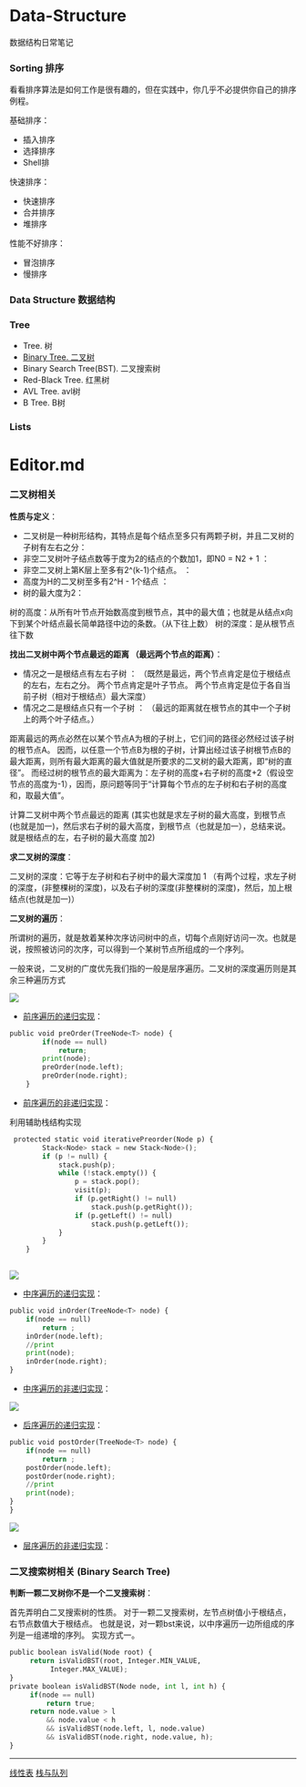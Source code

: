# Data-Structure
数据结构日常笔记


### Sorting 排序

看看排序算法是如何工作是很有趣的，但在实践中，你几乎不必提供你自己的排序例程。

基础排序：

- 插入排序
- 选择排序
- Shell排

快速排序：

- 快速排序
- 合并排序
- 堆排序

性能不好排序：

- 冒泡排序
- 慢排序

### Data Structure 数据结构

### Tree
- Tree. 树
- [Binary Tree. 二叉树](https://github.com/huanjulu/Algorithm/blob/master/Binary%20Tree/README.md)
- Binary Search Tree(BST). 二叉搜索树
- Red-Black Tree. 红黑树
- AVL Tree. avl树
- B Tree. B树

### Lists

# Editor.md

### 二叉树相关
**性质与定义**：
- 二叉树是一种树形结构，其特点是每个结点至多只有两颗子树，并且二叉树的子树有左右之分：
- 非空二叉树叶子结点数等于度为2的结点的个数加1，即N0 = N2 + 1 ：
- 非空二叉树上第K层上至多有2^(k-1)个结点。 ：
- 高度为H的二叉树至多有2^H - 1个结点 ：
- 树的最大度为2：

树的高度：从所有叶节点开始数高度到根节点，其中的最大值；也就是从结点x向下到某个叶结点最长简单路径中边的条数。（从下往上数） 
树的深度：是从根节点往下数

**找出二叉树中两个节点最远的距离 （最远两个节点的距离）**：
- 情况之一是根结点有左右子树 ：
（既然是最远，两个节点肯定是位于根结点的左右，左右之分。 
两个节点肯定是叶子节点。 
两个节点肯定是位于各自当前子树（相对于根结点）最大深度）
- 情况之二是根结点只有一个子树 ：
（最远的距离就在根节点的其中一个子树上的两个叶子结点。）

距离最远的两点必然在以某个节点A为根的子树上，它们间的路径必然经过该子树的根节点A。 
因而，以任意一个节点B为根的子树，计算出经过该子树根节点B的最大距离，则所有最大距离的最大值就是所要求的二叉树的最大距离，即“树的直径”。 
而经过树的根节点的最大距离为：左子树的高度+右子树的高度+2（假设空节点的高度为-1），因而，原问题等同于“计算每个节点的左子树和右子树的高度和，取最大值”。

计算二叉树中两个节点最远的距离 (其实也就是求左子树的最大高度，到根节点(也就是加一)，然后求右子树的最大高度，到根节点（也就是加一），总结来说。就是根结点的左，右子树的最大高度 加2)

**求二叉树的深度**：

二叉树的深度：它等于左子树和右子树中的最大深度加 1 （有两个过程，求左子树的深度，(非整棵树的深度)，以及右子树的深度(非整棵树的深度)，然后，加上根结点(也就是加一)） 

**二叉树的遍历**：

所谓树的遍历，就是敖着某种次序访问树中的点，切每个点刚好访问一次。也就是说，按照被访问的次序，可以得到一个某树节点所组成的一个序列。

一般来说，二叉树的广度优先我们指的一般是层序遍历。二叉树的深度遍历则是其余三种遍历方式

![](https://upload.wikimedia.org/wikipedia/commons/8/8a/%E5%89%8D%E5%BA%8F%E9%81%8D%E5%8E%86.png)


- [前序遍历的递归实现]()：

``` python
public void preOrder(TreeNode<T> node) {
        if(node == null)
            return;
        print(node);
        preOrder(node.left);
        preOrder(node.right);
    }
```

- [前序遍历的非递归实现]()：

利用辅助栈结构实现
``` python
 protected static void iterativePreorder(Node p) {  
        Stack<Node> stack = new Stack<Node>();  
        if (p != null) {  
            stack.push(p);  
            while (!stack.empty()) {  
                p = stack.pop();  
                visit(p);  
                if (p.getRight() != null)  
                    stack.push(p.getRight());  
                if (p.getLeft() != null)  
                    stack.push(p.getLeft());  
            }  
        }  
    }  
  
```


![](https://upload.wikimedia.org/wikipedia/commons/c/c4/%E4%B8%AD%E5%BA%8F%E9%81%8D%E5%8E%86.png)
- [中序遍历的递归实现]()：

``` python
public void inOrder(TreeNode<T> node) {
    if(node == null)
        return ;
    inOrder(node.left);
    //print
    print(node);
    inOrder(node.right);
}
```

- [中序遍历的非递归实现]()：

![](https://upload.wikimedia.org/wikipedia/commons/thumb/7/7f/%E5%90%8E%E5%BA%8F%E9%81%8D%E5%8E%86.png/440px-%E5%90%8E%E5%BA%8F%E9%81%8D%E5%8E%86.png)
- [后序遍历的递归实现]()：

``` python
public void postOrder(TreeNode<T> node) {
    if(node == null)
        return ;
    postOrder(node.left);
    postOrder(node.right);
    //print
    print(node);
}
}
```

![](https://upload.wikimedia.org/wikipedia/commons/c/c0/%E5%B1%82%E6%AC%A1%E9%81%8D%E5%8E%86.png)
- [层序遍历的非递归实现]()：




### 二叉搜索树相关 (Binary Search Tree)

**判断一颗二叉树你不是一个二叉搜索树**：

首先弄明白二叉搜索树的性质。 对于一颗二叉搜索树，左节点树值小于根结点，右节点数值大于根结点。
也就是说，对一颗bst来说，以中序遍历一边所组成的序列是一组递增的序列。
实现方式一。
``` python
public boolean isValid(Node root) {
     return isValidBST(root, Integer.MIN_VALUE,
          Integer.MAX_VALUE);
}
private boolean isValidBST(Node node, int l, int h) {
     if(node == null)
         return true;
     return node.value > l 
         && node.value < h
         && isValidBST(node.left, l, node.value)
         && isValidBST(node.right, node.value, h);
}
```






-------------------
 [线性表](https://zh.wikipedia.org/wiki/Markdown)
 [栈与队列](https://zh.wikipedia.org/wiki/Markdown)
